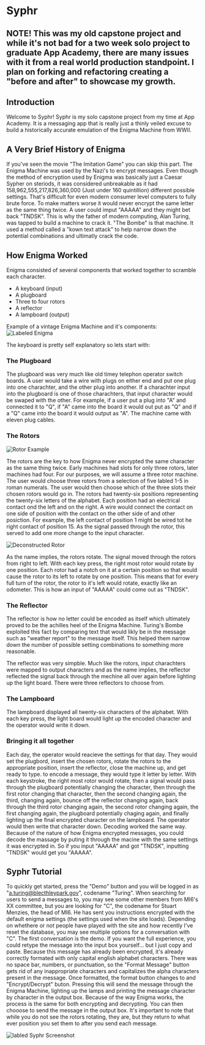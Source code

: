 # Syphr

## NOTE! This was my old capstone project and while it's not bad for a two week solo project to graduate App Academy, there are many issues with it from a real world production standpoint. I plan on forking and refactoring creating a "before and after" to showcase my growth.

## Introduction
Welcome to Syphr! Syphr is my solo capstone project from my time at App Academy. It is a messaging app that is really just a thinly veiled excuse to build a historically accurate emulation of the Enigma Machine from WWII.

## A Very Brief History of Enigma
If you've seen the movie "The Imitation Game" you can skip this part. The Enigma Machine was used by the Nazi's to encrypt messages. Even though the method of encryption used by Enigma was basically just a Caesar Sypher on steriods, it was considered unbreakable as it had 158,962,555,217,826,360,000 (Just under 160 quintillion) different possible settings. That's difficult for even modern consumer level computers to fully brute force. To make matters worse it would never encrypt the same letter as the same thing twice. A user could imput "AAAAA" and they might bet back "TNDSK". This is why the father of modern computing, Alan Turing, was tapped to build a machine to crack it. "The Bombe" is that machine. It used a method called a "kown text attack" to help narrow down the potential combinations and ultimatly crack the code.


## How Enigma Worked
Enigma consisted of several components that worked together to scramble each character.
  * A keyboard (input)
  * A plugboard
  * Three to four rotors
  * A reflector
  * A lampboard (output)

Example of a vintage Enigma Machine and it's components:
![Labeled Enigma](https://github.com/lentzsch/Syphr/blob/main/react-app/public/images/1280px-EnigmaMachineLabeled.jpeg)

The keyboard is pretty self explanatory so lets start with:

### The Plugboard
The plugboard was very much like old timey telephon operator switch boards. A user would take a wire with plugs on either end and put one plug into one charachter, and the other plug into another. If a charachter input into the plugboard is one of those charachters, that input character would be swaped with the other. For example, if a user put a plug into "A" and connected it to "Q", if "A" came into the board it would out put as "Q" and if a "Q" came into the board it would output as "A". The machine came with eleven plug cables.

### The Rotors

![Rotor Example](https://github.com/lentzsch/Syphr/blob/main/react-app/public/images/640_enigma-rotors.jpeg?raw=true)

The rotors are the key to how Enigma never encrypted the same character as the same thing twice. Early machines had slots for only three rotors, later machines had four. For our purposes, we will assume a three rotor machine. The user would choose three rotors from a selection of five labled 1-5 in roman numerals. The user would then choose which of the three slots their chosen rotors would go in. The rotors had twenty-six positions representing the twenty-six letters of the alphabet. Each position had an electrical contact ond the left and on the right. A wire would connect the contact on one side of position with the contact on the other side of and other posiction. For example, the left contact of position 1 might be wired tot he right contact of position 15. As the signal passed through the rotor, this served to add one more change to the input character.

![Deconstructed Rotor](https://github.com/lentzsch/Syphr/blob/main/react-app/public/images/rotor_deconstructed.jpeg?raw=true)

As the name implies, the rotors rotate. The signal moved through the rotors from right to left. With each key press, the right most rotor would rotate by one position. Each rotor had a notch on it at a certain position so that would cause the rotor to its left to rotate by one position. This means that for every full turn of the rotor, the rotor to it's left would rotate, exactly like an odometer. This is how an input of "AAAAA" could come out as "TNDSK".

### The Reflector

The reflector is how no letter could be encoded as itself which ultimately proved to be the achilles heel of the Enigma Machine. Turing's Bombe exploited this fact by comparing text that would likly be in the message such as "weather report" to the message itself. This helped them narrow down the number of possible setting combinations to something more reasonable.

The reflector was very simpble. Much like the rotors, input charachters were mapped to output characters and as the name implies, the reflector reflected the signal back through the mechine all over again before lighting up the light board. There were three reflectors to choose from.

### The Lampboard

The lampboard displayed all twenty-six characters of the alphabet. With each key press, the light board would light up the encoded character and the operator would write it down.

### Bringing it all together

Each day, the operator would reacieve the settings for that day. They would set the plugbord, insert the chosen rotors, rotate the rotors to the appropriate position, insert the reflector, close the machine up, and get ready to type. to encode a message, they would type it letter by letter. With each keystroke, the right most rotor would rotate, then a signal would pass through the plugboard potentially changing the character, then through the first rotor changing that character, then the second changing again, the third, changing again, bounce off the reflector changing again, back through the third rotor changing again, the second rotor changing again, the first changing again, the plugboard potentially chaging again, and finally lighting up the final encrypted character on the lampboard. The operator would then write that character down. Decoding worked the same way. Because of the nature of how Enigma encrypted messages, you could decode the massage by puting it through the macine with the same settings it was encrypted in. So if you input "AAAAA" and got "TNDSK", inputting "TNDSK" would get you "AAAAA".


## Syphr Tutorial

To quickly get started, press the "Demo" button and you will be logged in as "a.turing@blecthleypark.gov", codename "Turing". When searching for users to send a messages to, you may see some other members from MI6's XX committee, but you are looking for "C", the codename for Stuart Menzies, the head of MI6. He has sent you instructions encrypted with the default enigma settings (the settings used when the site loads). Depending on whethere or not people have played with the site and how recently I've reset the database, you may see multiple options for a conversation with "C". The first conversation is the demo. If you want the full experience, you could retype the message into the input box yourself... but I just copy and paste. Because this message has already been encrypted, it's already correctly formated with only capital english alphabet characters. There was no space bar, numbers, or punctuation, so the "Format Message" button gets rid of any inappropriate characters and capitalizes the alpha characters present in the message. Once formatted, the format button changes to and "Encrypt/Decrypt" buton. Pressing this will send the message through the Enigma Machine, lighting up the lamps and printing the message character by character in the output box. Because of the way Enigma works, the process is the same for both encrypting and decrypting. You can then chooose to send the message in the output box. It's important to note that while you do not see the rotors rotating, they are, but they return to what ever position you set them to after you send each message.


![labled Syphr Screenshot](https://github.com/lentzsch/Syphr/blob/main/react-app/public/images/syphr_instruction.png?raw=true)

